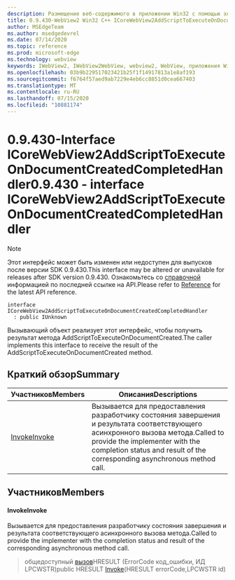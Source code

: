 ```yaml
---
description: Размещение веб-содержимого в приложении Win32 с помощью элемента управления Microsoft Edge WebView2
title: 0.9.430-WebView2 Win32 C++ ICoreWebView2AddScriptToExecuteOnDocumentCreatedCompletedHandler
author: MSEdgeTeam
ms.author: msedgedevrel
ms.date: 07/14/2020
ms.topic: reference
ms.prod: microsoft-edge
ms.technology: webview
keywords: IWebView2, IWebView2WebView, webview2, WebView, приложения Win32, Win32, EDGE, ICoreWebView2, ICoreWebView2Host, элемент управления "веб-браузер", HTML Edge
ms.openlocfilehash: 03b9b229517023421b25f1f14917813a1e8af193
ms.sourcegitcommit: f6764f57aed9ab7229e4eb6cc8851d0cea667403
ms.translationtype: MT
ms.contentlocale: ru-RU
ms.lasthandoff: 07/15/2020
ms.locfileid: "10881174"
---
```

# <span data-ttu-id="a3b08-104">0.9.430-Interface ICoreWebView2AddScriptToExecuteOnDocumentCreatedCompletedHandler</span><span class="sxs-lookup"><span data-stu-id="a3b08-104">0.9.430 - interface ICoreWebView2AddScriptToExecuteOnDocumentCreatedCompletedHandler</span></span> 

> [!NOTE]
> <span data-ttu-id="a3b08-105">Этот интерфейс может быть изменен или недоступен для выпусков после версии SDK 0.9.430.</span><span class="sxs-lookup"><span data-stu-id="a3b08-105">This interface may be altered or unavailable for releases after SDK version 0.9.430.</span></span> <span data-ttu-id="a3b08-106">Ознакомьтесь со [справочной](../../../webview2-api-reference.md) информацией по последней ссылке на API.</span><span class="sxs-lookup"><span data-stu-id="a3b08-106">Please refer to [Reference](../../../webview2-api-reference.md) for the latest API reference.</span></span>

```
interface ICoreWebView2AddScriptToExecuteOnDocumentCreatedCompletedHandler
  : public IUnknown
```

<span data-ttu-id="a3b08-107">Вызывающий объект реализует этот интерфейс, чтобы получить результат метода AddScriptToExecuteOnDocumentCreated.</span><span class="sxs-lookup"><span data-stu-id="a3b08-107">The caller implements this interface to receive the result of the AddScriptToExecuteOnDocumentCreated method.</span></span>

## <span data-ttu-id="a3b08-108">Краткий обзор</span><span class="sxs-lookup"><span data-stu-id="a3b08-108">Summary</span></span>

 <span data-ttu-id="a3b08-109">Участников</span><span class="sxs-lookup"><span data-stu-id="a3b08-109">Members</span></span>                        | <span data-ttu-id="a3b08-110">Описания</span><span class="sxs-lookup"><span data-stu-id="a3b08-110">Descriptions</span></span>
--------------------------------|---------------------------------------------
[<span data-ttu-id="a3b08-111">Invoke</span><span class="sxs-lookup"><span data-stu-id="a3b08-111">Invoke</span></span>](#invoke) | <span data-ttu-id="a3b08-112">Вызывается для предоставления разработчику состояния завершения и результата соответствующего асинхронного вызова метода.</span><span class="sxs-lookup"><span data-stu-id="a3b08-112">Called to provide the implementer with the completion status and result of the corresponding asynchronous method call.</span></span>

## <span data-ttu-id="a3b08-113">Участников</span><span class="sxs-lookup"><span data-stu-id="a3b08-113">Members</span></span>

#### <span data-ttu-id="a3b08-114">Invoke</span><span class="sxs-lookup"><span data-stu-id="a3b08-114">Invoke</span></span> 

<span data-ttu-id="a3b08-115">Вызывается для предоставления разработчику состояния завершения и результата соответствующего асинхронного вызова метода.</span><span class="sxs-lookup"><span data-stu-id="a3b08-115">Called to provide the implementer with the completion status and result of the corresponding asynchronous method call.</span></span>

> <span data-ttu-id="a3b08-116">общедоступный [вызов](#invoke)HRESULT (ErrorCode код_ошибки, ИД LPCWSTR)</span><span class="sxs-lookup"><span data-stu-id="a3b08-116">public HRESULT [Invoke](#invoke)(HRESULT errorCode,LPCWSTR id)</span></span>

